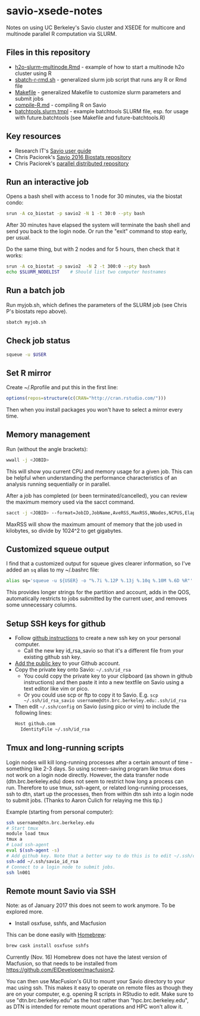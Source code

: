 # savio-xsede-notes
Notes on using UC Berkeley's Savio cluster and XSEDE for multicore and multinode parallel R computation via SLURM.

## Files in this repository

* [h2o-slurm-multinode.Rmd](h2o-slurm-multinode.Rmd) - example of how to start a multinode h2o cluster using R
* [sbatch-r-rmd.sh](sbatch-r-rmd.sh) - generalized slurm job script that runs any R or Rmd file
* [Makefile](Makefile) - generalized Makefile to customize slurm parameters and submit jobs
* [compile-R.md](compile-R.md) - compiling R on Savio
* [batchtools.slurm.tmpl](batchtools.slurm.tmpl) - example batchtools SLURM file, esp. for usage with future.batchtools (see Makefile and future-batchtools.R)


## Key resources

* Research IT's [Savio user guide](http://research-it.berkeley.edu/services/high-performance-computing/user-guide)
* Chris Paciorek's [Savio 2016 Biostats repository](https://github.com/berkeley-scf/savio-biostat-2016)
* Chris Paciorek's [parallel distributed repository](https://github.com/berkeley-scf/tutorial-parallel-distributed)

## Run an interactive job

Opens a bash shell with access to 1 node for 30 minutes, via the biostat condo:
```bash
srun -A co_biostat -p savio2 -N 1 -t 30:0 --pty bash
```
After 30 minutes have elapsed the system will terminate the bash shell and send you back to the login node. Or run the "exit" command to stop early, per usual.

Do the same thing, but with 2 nodes and for 5 hours, then check that it works:
```bash
srun -A co_biostat -p savio2  -N 2 -t 300:0 --pty bash
echo $SLURM_NODELIST    # Should list two computer hostnames
```

## Run a batch job

Run myjob.sh, which defines the parameters of the SLURM job (see Chris P's biostats repo above).
```bash
sbatch myjob.sh
```

## Check job status
```bash
squeue -u $USER
```

## Set R mirror
Create ~/.Rprofile and put this in the first line:
```r
options(repos=structure(c(CRAN="http://cran.rstudio.com/")))
```
Then when you install packages you won't have to select a mirror every time.

## Memory management

Run (without the angle brackets):
```bash
wwall -j <JOBID>
```
This will show you current CPU and memory usage for a given job. This can be helpful when understanding the performance characteristics of an analysis running sequentially or in parallel.

After a job has completed (or been terminated/cancelled), you can review the maximum memory used via the sacct command.

```bash
sacct -j <JOBID> --format=JobID,JobName,AveRSS,MaxRSS,NNodes,NCPUS,Elapsed
```
MaxRSS will show the maximum amount of memory that the job used in kilobytes, so divide by 1024^2 to get gigabytes.

## Customized squeue output

I find that a customized output for squeue gives clearer information, so I've added an `sq` alias to my ~/.bashrc file:
```bash
alias sq='squeue -u ${USER} -o "%.7i %.12P %.13j %.10q %.10M %.6D %R"'
```
This provides longer strings for the partition and account, adds in the QOS, automatically restricts to jobs submitted by the current user, and removes some unnecessary columns.

## Setup SSH keys for github

* Follow [github instructions](https://help.github.com/articles/generating-a-new-ssh-key-and-adding-it-to-the-ssh-agent/#generating-a-new-ssh-key) to create a new ssh key on your personal computer.
    * Call the new key id_rsa_savio so that it's a different file from your existing github ssh key.
* [Add the public key](https://help.github.com/articles/adding-a-new-ssh-key-to-your-github-account/) to your Github account.
* Copy the private key onto Savio: `~/.ssh/id_rsa`
    * You could copy the private key to your clipboard (as shown in github instructions) and then paste it into a new textfile on Savio using a text editor like vim or pico.
    * Or you could use scp or ftp to copy it to Savio. E.g. `scp ~/.ssh/id_rsa_savio username@dtn.brc.berkeley.edu:.ssh/id_rsa`
* Then edit `~/.ssh/config` on Savio (using pico or vim) to include the following lines:
    ```bash
    Host github.com
      IdentityFile ~/.ssh/id_rsa
    ```

## Tmux and long-running scripts

Login nodes will kill long-running processes after a certain amount of time - something like 2-3 days. So using screen-saving program like tmux does not work on a login node directly. However, the data transfer node (dtn.brc.berkeley.edu) does not seem to restrict how long a process can run. Therefore to use tmux, ssh-agent, or related long-running processes, ssh to dtn, start up the processes, then from within dtn ssh into a login node to submit jobs. (Thanks to Aaron Culich for relaying me this tip.)

Example (starting from personal computer):
```bash
ssh username@dtn.brc.berkeley.edu
# Start tmux
module load tmux
tmux a
# Load ssh-agent
eval $(ssh-agent -s)
# Add github key. Note that a better way to do this is to edit ~/.ssh/config
ssh-add ~/.ssh/savio_id_rsa
# Connect to a login node to submit jobs.
ssh ln001
```

## Remote mount Savio via SSH

Note: as of January 2017 this does not seem to work anymore. To be explored more.

* Install osxfuse, sshfs, and Macfusion

This can be done easily with [Homebrew](http://brew.sh/):
```bash
brew cask install osxfuse sshfs
```

Currently (Nov. 16) Homebrew does not have the latest version of Macfusion, so that needs to be installed from https://github.com/ElDeveloper/macfusion2.

You can then use MacFusion's GUI to mount your Savio directory to your mac using ssh. This makes it easy to operate on remote files as though they are on your computer, e.g. opening R scripts in RStudio to edit. Make sure to use "dtn.brc.berkeley.edu" as the host rather than "hpc.brc.berkeley.edu", as DTN is intended for remote mount operations and HPC won't allow it.

